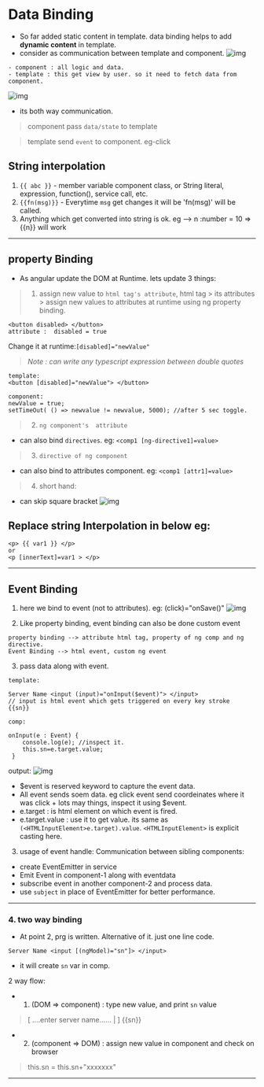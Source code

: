 # Data Binding 
- So far added static content in template. data binding helps to add **dynamic content** in template.
- consider as communication between template and component.
![img](https://github.com/lekhrajdinkar/NG6/blob/master/notes/assets/basic/11.JPG)

```
- component : all logic and data.
- template : this get view by user. so it need to fetch data from component.
```
![img](https://github.com/lekhrajdinkar/NG6/blob/master/notes/assets/basic/5.JPG)
- its both way communication.
> component pass `data/state` to template

> template send `event` to component. eg-click

## String interpolation
1. `{{ abc }}` - member variable component class, or String literal, expression, function(), service call, etc. 
2. `{{fn(msg)}}` - Everytime `msg` get changes it will be 'fn(msg)' will be called.
3. Anything which get converted into string is ok. eg --> n :number = 10 => {{n}} will work

***
## property Binding
- As angular update the DOM at Runtime. lets update 3 things: 
> 1. assign new value to `html tag's attribute`, 
html tag > its attributes > assign new values to attributes at runtime using ng property binding. 
```
<button disabled> </button>
attribute :  disabled = true
```
Change it at runtime:`[disabled]="newValue"`
> _Note : can write any typescript expression between double quotes_
```
template:
<button [disabled]="newValue"> </button>

component:
newValue = true;
setTimeOut( () => newvalue != newvalue, 5000); //after 5 sec toggle.
```
> 2. `ng component's  attribute`
- can also bind `directives`. eg: `<comp1 [ng-directive1]=value>`

> 3. `directive of ng component`
- can also bind to attributes component. eg: `<comp1 [attr1]=value>`

> 4. short hand:
- can skip square bracket
![img](https://github.com/lekhrajdinkar/NG6/blob/master/notes/assets/basic/comp/01.jpg)

## Replace string Interpolation in below eg:
```
<p> {{ var1 }} </p>
or
<p [innerText]=var1 > </p> 
```

***
## Event Binding

1.  here we bind to event (not to attributes). eg: (click)="onSave()"
![img](https://github.com/lekhrajdinkar/NG6/blob/master/notes/assets/basic/6.JPG)

2. Like property binding, event binding can also be done custom event
```
property binding --> attribute html tag, property of ng comp and ng directive.
Event Binding --> html event, custom ng event
```

3.  pass data along with event.
```
template:

Server Name <input (input)="onInput($event)"> </input>
// input is html event which gets triggered on every key stroke
{{sn}}

comp:

onInput(e : Event) {
    console.log(e); //inspect it.
    this.sn=e.target.value;
 }

```
output: 
![img](https://github.com/lekhrajdinkar/NG6/blob/master/notes/assets/basic/7.JPG)

- $event is reserved keyword to capture the event data.
- All event sends soem data. eg click event send coordeinates where it was click + lots may things, inspect it using $event. 
- e.target : is html element on which event is fired.
- e.target.value : use it to get value. its same as `(<HTMLInputElement>e.target).value`. `<HTMLInputElement>` is explicit casting here.

3. usage of event handle: Communication between sibling components:
- create EventEmitter in service
- Emit Event in component-1 along with eventdata
- subscribe event in another component-2 and process data.
- use `subject` in place of EventEmitter for better performance.
***

### 4. two way binding
- At point 2, prg is written. Alternative of it. just one line code.
```
Server Name <input [(ngModel)="sn"]> </input>
```
- it will create `sn` var in comp.

2 way flow:
- 1. (DOM => component) : type new value, and print `sn` value 
> [ ....enter server name...... |  ] {{sn}}

- 2. (component => DOM) : assign new value in component and check on browser 
> this.sn = this.sn+"xxxxxxx" 
***
